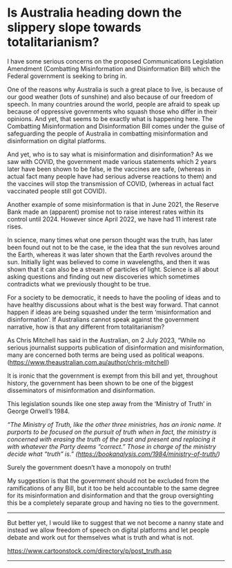 # Is Australia heading down the slippery slope towards totalitarianism?

I have some serious concerns on the proposed Communications Legislation Amendment (Combatting
Misinformation and Disinformation Bill) which the Federal government is seeking to bring in.

One of the reasons why Australia is such a great place to live, is because of our good weather (lots of
sunshine) and also because of our freedom of speech. In many countries around the world, people
are afraid to speak up because of oppressive governments who squash those who differ in their
opinions. And yet, that seems to be exactly what is happening here. The Combatting Misinformation
and Disinformation Bill comes under the guise of safeguarding the people of Australia in combatting
misinformation and disinformation on digital platforms.

And yet, who is to say what is misinformation and disinformation? As we saw with COVID, the
government made various statements which 2 years later have been shown to be false, ie the
vaccines are safe, (whereas in actual fact many people have had serious adverse reactions to them)
and the vaccines will stop the transmission of COVID, (whereas in actual fact vaccinated people still
got COVID).

Another example of some misinformation is that in June 2021, the Reserve Bank made an (apparent)
promise not to raise interest rates within its control until 2024. However since April 2022, we have
had 11 interest rate rises.

In science, many times what one person thought was the truth, has later been found out not to be
the case, ie the idea that the sun revolves around the Earth, whereas it was later shown that the
Earth revolves around the sun. Initially light was believed to come in wavelengths, and then it was
shown that it can also be a stream of particles of light. Science is all about asking questions and
finding out new discoveries which sometimes contradicts what we previously thought to be true.

For a society to be democratic, it needs to have the pooling of ideas and to have healthy discussions
about what is the best way forward. That cannot happen if ideas are being squashed under the term
‘misinformation and disinformation’. If Australians cannot speak against the government narrative,
how is that any different from totalitarianism?

As Chris Mitchell has said in the Australian, on 2 July 2023, “While no serious journalist supports
publication of disinformation and misinformation, many are concerned both terms are being used as
political weapons. (https://www.theaustralian.com.au/author/chris-mitchell)

It is ironic that the government is exempt from this bill and yet, throughout history, the government
has been shown to be one of the biggest disseminators of misinformation and disinformation.

This legislation sounds like one step away from the ‘Ministry of Truth’ in George Orwell’s 1984.

_“The Ministry of Truth, like the other three ministries, has an ironic name. It purports to be focused on_
_the pursuit of truth when in fact, the ministry is concerned with erasing the truth of the past and_
_present and replacing it with whatever the Party deems “correct.” Those in charge of the ministry_
_decide what “truth” is.”  (https://bookanalysis.com/1984/ministry-of-truth/)_

Surely the government doesn’t have a monopoly on truth!

My suggestion is that the government should not be excluded from the ramifications of any Bill, but
it too be held accountable to the same degree for its misinformation and disinformation and that the
group oversighting this be a completely separate group and having no ties to the government.


-----

But better yet, I would like to suggest that we not become a nanny state and instead we allow
freedom of speech on digital platforms and let people debate and work out for themselves what is
truth and what is not.

https://www.cartoonstock.com/directory/p/post_truth.asp


-----

